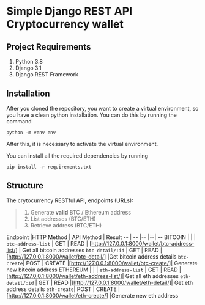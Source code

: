 # Simple Django REST API Cryptocurrency wallet

## Project Requirements
1. Python 3.8
2. Django 3.1
3. Django REST Framework

## Installation
After you cloned the repository, you want to create a virtual environment, so you have a clean python installation.
You can do this by running the command
```
python -m venv env
```

After this, it is necessary to activate the virtual environment.

You can install all the required dependencies by running
```
pip install -r requirements.txt
```
## Structure
The crytocurrency RESTful API, endpoints (URLs):<br>
  >1. Generate <b>valid</b> BTC / Ethereum address<br>
  >2. List addresses (BTC/ETH) <br>
  >3. Retrieve address (BTC/ETH)<br>





Endpoint |HTTP Method | API Method | Result
-- | -- |-- |--| --
BITCOIN |  |  |
`btc-address-list` | GET | READ | [http://127.0.0.1:8000/wallet/btc-address-list/] | Get all bitcoin addresses
`btc-detail/:id` | GET | READ |[http://127.0.0.1:8000/wallet/btc-detail/] |Get bitcoin address details
`btc-create`| POST | CREATE |[http://127.0.0.1:8000/wallet/btc-create/]| Generate new bitcoin address
ETHEREUM |  |  |
`eth-address-list` | GET | READ | [http://127.0.0.1:8000/wallet/eth-address-list/]| Get all eth addresses
`eth-detail/:id` | GET | READ |[http://127.0.0.1:8000/wallet/eth-detail/]| Get eth address details
`eth-create`| POST | CREATE |[http://127.0.0.1:8000/wallet/eth-create/] |Generate new eth address


  
 
  
 


